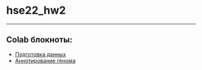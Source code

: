 # hse22_hw2
***
## Colab блокноты:
* [Подготовка данных](https://colab.research.google.com/drive/1PfyHMCoGsAK5jGpq0GrHhJBVrdd3MBLg?usp=sharing)
* [Аннотирование генома](https://colab.research.google.com/drive/1OL0-hVQgbbeDGcvd6qncaxQyGNyO6NLG?usp=sharing)
